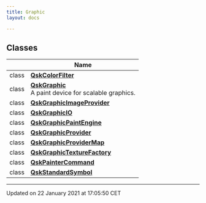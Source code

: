 ```yaml
---
title: Graphic
layout: docs

---
```



## Classes

|                | Name           |
| -------------- | -------------- |
| class | **[QskColorFilter](/docs/classes/class_qsk_color_filter/)**  |
| class | **[QskGraphic](/docs/classes/class_qsk_graphic/)** <br>A paint device for scalable graphics.  |
| class | **[QskGraphicImageProvider](/docs/classes/class_qsk_graphic_image_provider/)**  |
| class | **[QskGraphicIO](/docs/classes/class_qsk_graphic_i_o/)**  |
| class | **[QskGraphicPaintEngine](/docs/classes/class_qsk_graphic_paint_engine/)**  |
| class | **[QskGraphicProvider](/docs/classes/class_qsk_graphic_provider/)**  |
| class | **[QskGraphicProviderMap](/docs/classes/class_qsk_graphic_provider_map/)**  |
| class | **[QskGraphicTextureFactory](/docs/classes/class_qsk_graphic_texture_factory/)**  |
| class | **[QskPainterCommand](/docs/classes/class_qsk_painter_command/)**  |
| class | **[QskStandardSymbol](/docs/classes/class_qsk_standard_symbol/)**  |






-------------------------------

Updated on 22 January 2021 at 17:05:50 CET